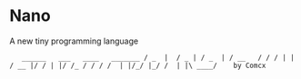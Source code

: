# Nano
A new tiny programming language

 `   ______   ___   ____   _______
     / _  |  / _ | / _  | / __   /
    / / | | / __ |/ / | |/ /_ / /
   / /  | |/_/ |_/ /  | |\ ____/    by Comcx`


